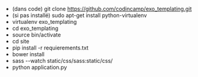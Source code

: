 * (dans code) git clone https://github.com/codincamp/exo_templating.git
* (si pas installé) sudo apt-get install python-virtualenv
* virtualenv exo_templating
* cd exo_templating
* source bin/activate
* cd site
* pip install -r requierements.txt
* bower install
* sass --watch static/css/sass:static/css/
* python application.py
